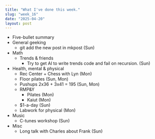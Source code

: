 ```yaml
---
title: "What I've done this week."
slug: "week_16"
date: "2025-04-20"
layout: post
---
```


* Five-bullet summary
* General geeking
    - git add the new post in mkpost (Sun)
* Math
    - Trends & friends
        - Try to get AI to write trends code and fail on recursion. (Sun)
* Health, mental & physical
    - Rec Center + Chess with Lyn (Mon)
    - Floor pilates (Sun, Mon)
    - Pushups 2x36 + 3x41 = 195 (Sun, Mon)
    - RMP&Y
        - Pilates (Mon)
        - Kaiut (Mon)
    - $1-a-day (Sun)
    - Labwork for physical (Mon)
* Music
    - C-tunes workshop (Sun)
* Misc
    - Long talk with Charles about Frank (Sun)
